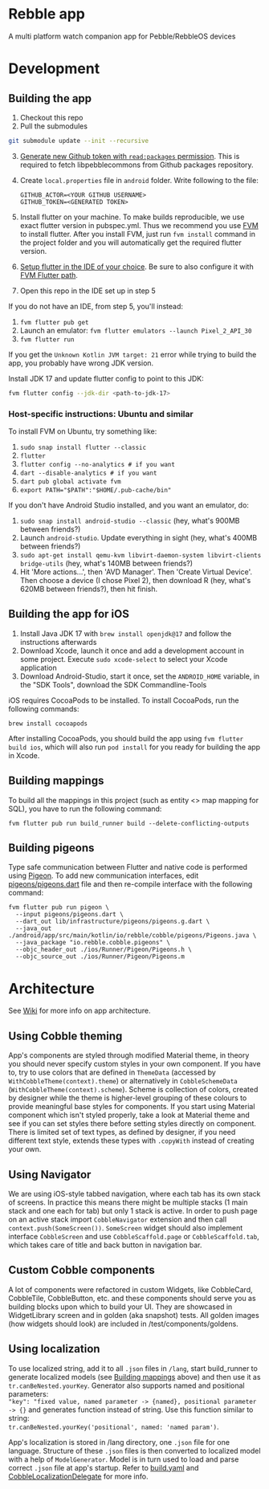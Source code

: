 # Rebble app

A multi platform watch companion app for Pebble/RebbleOS devices

# Development

## Building the app
1. Checkout this repo
2. Pull the submodules
```bash
git submodule update --init --recursive
```
3. [Generate new Github token with `read:packages` permission](https://github.com/settings/tokens). This is required to fetch libpebblecommons from Github packages repository.
4. Create `local.properties` file in `android` folder. Write following to the file:

    ```
    GITHUB_ACTOR=<YOUR GITHUB USERNAME>
    GITHUB_TOKEN=<GENERATED TOKEN>
    ```
5. Install flutter on your machine. To make builds reproducible, we use exact flutter version in pubspec.yml. Thus we recommend you use [FVM](https://fvm.app/documentation/getting-started/installation) to install flutter. After you install FVM, just run `fvm install` command in the
 project folder and you will automatically get the required flutter version. 
6. [Setup flutter in the IDE of your choice](https://flutter.dev/docs/get-started/editor). Be sure to also configure it with [FVM Flutter path](https://fvm.app/docs/getting_started/configuration#ide).
7. Open this repo in the IDE set up in step 5

If you do not have an IDE, from step 5, you'll instead:

1. `fvm flutter pub get`
2. Launch an emulator: `fvm flutter emulators --launch Pixel_2_API_30`
3. `fvm flutter run`

If you get the `Unknown Kotlin JVM target: 21` error while trying to build the app, you probably have wrong JDK version.

Install JDK 17 and update flutter config to point to this JDK:
```bash
fvm flutter config --jdk-dir <path-to-jdk-17>
```

### Host-specific instructions: Ubuntu and similar

To install FVM on Ubuntu, try something like:

1. `sudo snap install flutter --classic`
2. `flutter`
3. `flutter config --no-analytics # if you want`
4. `dart --disable-analytics # if you want`
5. `dart pub global activate fvm`
6. `export PATH="$PATH":"$HOME/.pub-cache/bin"`

If you don't have Android Studio installed, and you want an emulator, do:

1. `sudo snap install android-studio --classic` (hey, what's 900MB between friends?)
2. Launch `android-studio`.  Update everything in sight (hey, what's 400MB between friends?)
3. `sudo apt-get install qemu-kvm libvirt-daemon-system libvirt-clients bridge-utils` (hey, what's 140MB between friends?)
4. Hit 'More actions...', then 'AVD Manager'.  Then 'Create Virtual Device'. 
Then choose a device (I chose Pixel 2), then download R (hey, what's 620MB
between friends?), then hit finish.

## Building the app for iOS

1. Install Java JDK 17 with `brew install openjdk@17` and follow the instructions afterwards
2. Download Xcode, launch it once and add a development account in some project. Execute `sudo xcode-select` to select your Xcode application
3. Download Android-Studio, start it once, set the `ANDROID_HOME` variable, in the "SDK Tools", download the SDK Commandline-Tools

iOS requires CocoaPods to be installed. To install CocoaPods, run the following commands:

```
brew install cocoapods
```

After installing CocoaPods, you should build the app using `fvm flutter build ios`, which will also run `pod install` for you ready for building the app in Xcode.

## Building mappings

To build all the mappings in this project (such as entity <> map mapping for SQL), you have to
run the following command:

`fvm flutter pub run build_runner build --delete-conflicting-outputs`

## Building pigeons

Type safe communication between Flutter and native code is performed 
using [Pigeon](https://pub.dev/packages/pigeon). To add new communication interfaces, edit
[pigeons/pigeons.dart](pigeons/pigeons.dart) file and then re-compile interface
with the following command:

```
fvm flutter pub run pigeon \
  --input pigeons/pigeons.dart \
  --dart_out lib/infrastructure/pigeons/pigeons.g.dart \
  --java_out ./android/app/src/main/kotlin/io/rebble/cobble/pigeons/Pigeons.java \
  --java_package "io.rebble.cobble.pigeons" \
  --objc_header_out ./ios/Runner/Pigeon/Pigeons.h \
  --objc_source_out ./ios/Runner/Pigeon/Pigeons.m
```

# Architecture

See [Wiki](https://github.com/pebble-dev/mobile-app/wiki) for more info on app architecture.

## Using Cobble theming

App's components are styled through modified Material theme, in theory you should never specify
custom styles in your own component. If you have to, try to use colors that are defined in 
`ThemeData` (accessed by `WithCobbleTheme(context).theme`) or alternatively in 
`CobbleSchemeData` (`WithCobbleTheme(context).scheme`). Scheme is collection of colors, 
created by designer while the theme is higher-level grouping of these colours to provide meaningful 
base styles for components. If you start using Material component which isn't styled properly, 
take a look at Material theme and see if you can set styles there before setting styles directly on
component. There is limited set of text types, as defined by designer, if you need different text 
style, extends these types with `.copyWith` instead of creating your own.

## Using Navigator

We are using iOS-style tabbed navigation, where each tab has its own stack of screens. In practice
this means there might be multiple stacks (1 main stack and one each for tab) but only 1 stack is
active. In order to push page on an active stack import `CobbleNavigator` extension and then call
`context.push(SomeScreen())`. `SomeScreen` widget should also implement interface `CobbleScreen` and
use `CobbleScaffold.page` or `CobbleScaffold.tab`, which takes care of title and back button in 
navigation bar.

## Custom Cobble components

A lot of components were refactored in custom Widgets, like CobbleCard, CobbleTile, CobbleButton, etc.
and these components should serve you as building blocks upon which to build your UI. They are 
showcased in WidgetLibrary screen and in golden (aka snapshot) tests. All golden images (how widgets 
should look) are included in /test/components/goldens.

## Using localization

To use localized string, add it to all `.json` files in `/lang`, start build_runner to generate 
localized models (see [Building mappings](#building-mappings) above) and then use it as 
`tr.canBeNested.yourKey`. Generator also supports named  and positional parameters:  
`"key": "fixed value, named parameter -> {named}, positional parameter -> {}` and generates 
function instead of string. Use this function similar to string:  
`tr.canBeNested.yourKey('positional', named: 'named param')`.

App's localization is stored in /lang directory, one `.json` file for one language. Structure of 
these `.json` files is then converted to localized model with a help of `ModelGenerator`. Model
is in turn used to load and parse correct `.json` file at app's startup. Refer to 
[build.yaml](build.yaml) and [CobbleLocalizationDelegate](lib/localization/localization_delegate.dart)
for more info.
